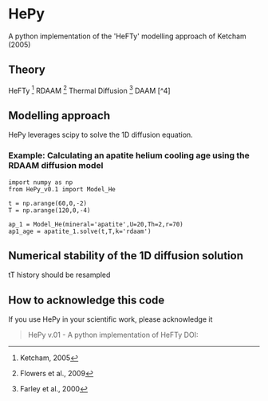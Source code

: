 # HePy
A python implementation of the 'HeFTy' modelling approach of Ketcham (2005)

## Theory
HeFTy [^1]
RDAAM [^2]
Thermal Diffusion [^3]
DAAM [^4]

## Modelling approach

HePy leverages scipy to solve the 1D diffusion equation.

### Example: Calculating an apatite helium cooling age using the RDAAM diffusion model
```
import numpy as np
from HePy_v0.1 import Model_He

t = np.arange(60,0,-2)
T = np.arange(120,0,-4)

ap_1 = Model_He(mineral='apatite',U=20,Th=2,r=70)
ap1_age = apatite_1.solve(t,T,k='rdaam')
```
## Numerical stability of the 1D diffusion solution
tT history should be resampled

## How to acknowledge this code
If you use HePy in your scientific work, please acknowledge it

> HePy v.01 - A python implementation of HeFTy DOI:

[^1]: Ketcham, 2005
[^2]: Flowers et al., 2009
[^3]: Farley et al., 2000
[^3]: DAAM matlab script by Willy Guenthner https://github.com/wrguenthner/DAAM
